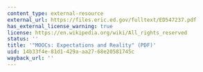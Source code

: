 ```yaml
---
content_type: external-resource
external_url: https://files.eric.ed.gov/fulltext/ED547237.pdf
has_external_license_warning: true
license: https://en.wikipedia.org/wiki/All_rights_reserved
status: ''
title: '"MOOCs: Expectations and Reality" (PDF)'
uid: 14b33f4e-81d1-429a-aa27-68e20581745c
wayback_url: ''
---
```


